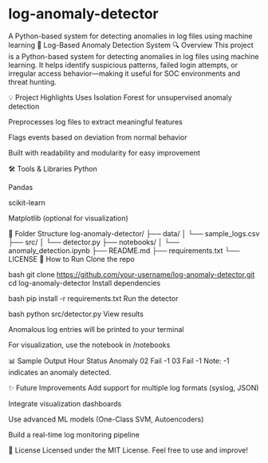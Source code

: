 # log-anomaly-detector
A Python-based system for detecting anomalies in log files using machine learning
📘 Log-Based Anomaly Detection System
🔍 Overview
This project is a Python-based system for detecting anomalies in log files using machine learning. It helps identify suspicious patterns, failed login attempts, or irregular access behavior—making it useful for SOC environments and threat hunting.

💡 Project Highlights
Uses Isolation Forest for unsupervised anomaly detection

Preprocesses log files to extract meaningful features

Flags events based on deviation from normal behavior

Built with readability and modularity for easy improvement

🛠️ Tools & Libraries
Python

Pandas

scikit-learn

Matplotlib (optional for visualization)

📁 Folder Structure
log-anomaly-detector/
├── data/
│   └── sample_logs.csv
├── src/
│   └── detector.py
├── notebooks/
│   └── anomaly_detection.ipynb
├── README.md
├── requirements.txt
└── LICENSE
🚀 How to Run
Clone the repo

bash
git clone https://github.com/your-username/log-anomaly-detector.git
cd log-anomaly-detector
Install dependencies

bash
pip install -r requirements.txt
Run the detector

bash
python src/detector.py
View results

Anomalous log entries will be printed to your terminal

For visualization, use the notebook in /notebooks

📊 Sample Output
Hour	Status	Anomaly
02	Fail	-1
03	Fail	-1
Note: -1 indicates an anomaly detected.

✨ Future Improvements
Add support for multiple log formats (syslog, JSON)

Integrate visualization dashboards

Use advanced ML models (One-Class SVM, Autoencoders)

Build a real-time log monitoring pipeline

📄 License
Licensed under the MIT License. Feel free to use and improve!
